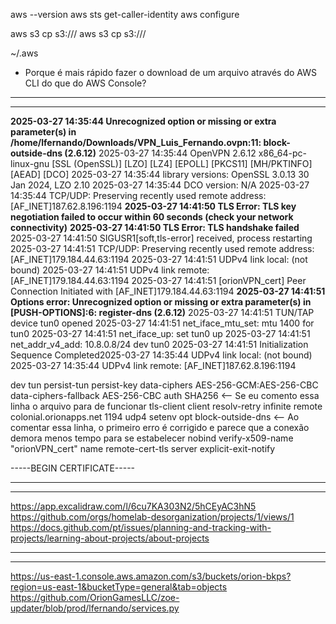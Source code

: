 aws --version
aws sts get-caller-identity
aws configure
<!--AKIAQIKOLCZTYYXMYCEC-->
<!--YEaUIClpOkjMW1luHhPLhFv4R5+tXO3mfrKXATso-->
<!--us-east-1-->
aws s3 cp <local file path> s3://<bucket name>/<object key>
aws s3 cp s3://<bucket name>/<object key> <local file path>

~/.aws

- Porque é mais rápido fazer o download de um arquivo através do AWS CLI do que do AWS Console?

---
---

**2025-03-27 14:35:44 Unrecognized option or missing or extra parameter(s) in /home/lfernando/Downloads/VPN_Luis_Fernando.ovpn:11: block-outside-dns (2.6.12)**
2025-03-27 14:35:44 OpenVPN 2.6.12 x86_64-pc-linux-gnu [SSL (OpenSSL)] [LZO] [LZ4] [EPOLL] [PKCS11] [MH/PKTINFO] [AEAD] [DCO]
2025-03-27 14:35:44 library versions: OpenSSL 3.0.13 30 Jan 2024, LZO 2.10
2025-03-27 14:35:44 DCO version: N/A
2025-03-27 14:35:44 TCP/UDP: Preserving recently used remote address: [AF_INET]187.62.8.196:1194
**2025-03-27 14:41:50 TLS Error: TLS key negotiation failed to occur within 60 seconds (check your network connectivity)**
**2025-03-27 14:41:50 TLS Error: TLS handshake failed**
2025-03-27 14:41:50 SIGUSR1[soft,tls-error] received, process restarting
2025-03-27 14:41:51 TCP/UDP: Preserving recently used remote address: [AF_INET]179.184.44.63:1194
2025-03-27 14:41:51 UDPv4 link local: (not bound)
2025-03-27 14:41:51 UDPv4 link remote: [AF_INET]179.184.44.63:1194
2025-03-27 14:41:51 [orionVPN_cert] Peer Connection Initiated with [AF_INET]179.184.44.63:1194
**2025-03-27 14:41:51 Options error: Unrecognized option or missing or extra parameter(s) in [PUSH-OPTIONS]:6: register-dns (2.6.12)**
2025-03-27 14:41:51 TUN/TAP device tun0 opened
2025-03-27 14:41:51 net_iface_mtu_set: mtu 1400 for tun0
2025-03-27 14:41:51 net_iface_up: set tun0 up
2025-03-27 14:41:51 net_addr_v4_add: 10.8.0.8/24 dev tun0
2025-03-27 14:41:51 Initialization Sequence Completed2025-03-27 14:35:44 UDPv4 link local: (not bound)
2025-03-27 14:35:44 UDPv4 link remote: [AF_INET]187.62.8.196:1194

dev tun
persist-tun
persist-key
data-ciphers AES-256-GCM:AES-256-CBC
data-ciphers-fallback AES-256-CBC
auth SHA256 <-- Se eu comento essa linha o arquivo para de funcionar
tls-client
client
resolv-retry infinite
remote colonial.orionapps.net 1194 udp4
setenv opt block-outside-dns <-- Ao comentar essa linha, o primeiro erro é corrigido e parece que a conexão demora menos tempo para se estabelecer
nobind
verify-x509-name "orionVPN_cert" name
remote-cert-tls server
explicit-exit-notify

<ca>
-----BEGIN CERTIFICATE-----

---
---

https://app.excalidraw.com/l/6cu7KA303N2/5hCEyAC3hN5
https://github.com/orgs/homelab-desorganization/projects/1/views/1
https://docs.github.com/pt/issues/planning-and-tracking-with-projects/learning-about-projects/about-projects

---
---

https://us-east-1.console.aws.amazon.com/s3/buckets/orion-bkps?region=us-east-1&bucketType=general&tab=objects
https://github.com/OrionGamesLLC/zoe-updater/blob/prod/lfernando/services.py